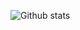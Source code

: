 
![Github stats](https://github-status.msdnicrosoft.cn/api?username=MSDNicrosoft&show_icons=true&include_all_commits=true)
